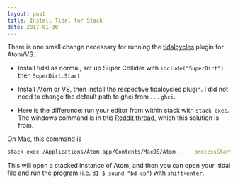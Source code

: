 ```yaml
---
layout: post
title: Install Tidal for Stack
date: 2017-01-30
---
```


There is one small change necessary for running the [tidalcycles](https://tidalcycles.org/) plugin for Atom/VS.

- Install tidal as normal, set up Super Collider with `include("SuperDirt")` then `SuperDirt.Start`.

- Install Atom or VS, then install the respective tidalcycles plugin. I did not need to change the default path to ghci from . . . `ghci`.

- Here is the difference: run your editor from within stack with `stack exec`. The windows command is in this [Reddit thread](https://www.reddit.com/r/haskell/comments/5nfiyi/how_to_completely_purge_my_computer_of_anything/dcc9y0x/), which this solution is from.

On Mac, this command is
```bash
stack exec /Applications/Atom.app/Contents/MacOS/Atom -- --processStart Atom.app
```

This will open a stacked instance of Atom, and then you can open your .tidal file and run the program (i.e. `d1 $ sound "bd cp"`) with `shift+enter`.
